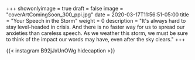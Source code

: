 +++
showonlyimage = true
draft = false
image = "coverArtComingSoon_300_ppi.jpg"
date = 2020-03-17T11:56:51-05:00
title = "Your Speech in the Storm"
weight = 0
description = "It's always hard to stay level-headed in crisis. And there is no faster way for us to spread our anxieties than careless speech. As we weather this storm, we must be sure to think of the impact our words may have, even after the sky clears."
+++


{{< instagram B92jJxUnOWg hidecaption >}}